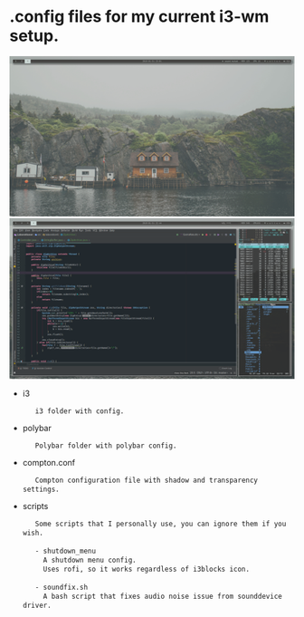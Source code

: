 # .config files for my current i3-wm setup.        
![Empty](screenshots/1.png?raw=true "Empty")
![Idea](screenshots/3.png?raw=true "Idea")
         
- i3

         i3 folder with config.
  
- polybar
  
         Polybar folder with polybar config. 
  
- compton.conf

         Compton configuration file with shadow and transparency settings.
  
- scripts
                  
         Some scripts that I personally use, you can ignore them if you wish.
  
         - shutdown_menu
           A shutdown menu config.
           Uses rofi, so it works regardless of i3blocks icon.
           
         - soundfix.sh
           A bash script that fixes audio noise issue from sounddevice driver.

